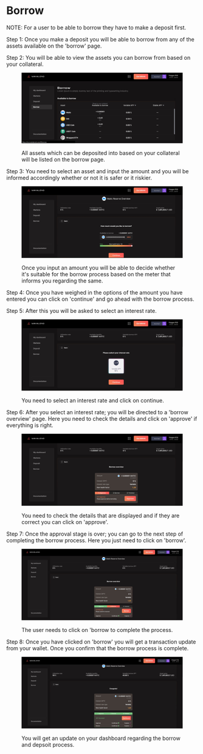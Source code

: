 # Borrow

NOTE: For a user to be able to borrow they have to make a deposit first.

Step 1: Once you make a deposit you will be able to borrow from any of the assets available on the 'borrow' page.&#x20;

Step 2: You will be able to view the assets you can borrow from based on your collateral.&#x20;

<figure><img src=".gitbook/assets/borrow 1.jpg" alt=""><figcaption><p>All assets which can be deposited into based on your collateral will be listed on the borrow page. </p></figcaption></figure>



Step 3: You need to select an asset and input the amount and you will be informed accordingly whether or not it is safer or it riskier.&#x20;

<figure><img src=".gitbook/assets/borrow 2 .jpg" alt=""><figcaption><p>Once you input an amount you will be able to decide whether it's suitable for the borrow process based on the meter that informs you regarding the same.</p></figcaption></figure>



Step 4: Once you have weighed in the options of the amount you have entered you can click on 'continue' and go ahead with the borrow process.&#x20;

Step 5: After this you will be asked to select an interest rate.&#x20;

<figure><img src=".gitbook/assets/borrow 3.jpg" alt=""><figcaption><p>You need to select an interest rate and click on continue. </p></figcaption></figure>



Step 6: After you select an interest rate; you will be directed to a 'borrow overview' page.  Here you need to check the details and click on 'approve' if everything is right.&#x20;

<figure><img src=".gitbook/assets/borrow 4.jpg" alt=""><figcaption><p>You need to check the details that are displayed and if they are correct you can click on 'approve'. </p></figcaption></figure>



Step 7: Once the approval stage is over; you can go to the next step of completing the borrow process. Here you just need to click on 'borrow'.

<figure><img src=".gitbook/assets/borrow 5.jpg" alt=""><figcaption><p> The user needs to click on 'borrow to complete the process. </p></figcaption></figure>



Step 8: Once you have clicked on 'borrow' you will get a transaction update from your wallet. Once you confirm that the borrow process is complete.&#x20;

<figure><img src=".gitbook/assets/borrow 6 (1).jpg" alt=""><figcaption><p>You will get an update on your dashboard regarding the borrow and depsoit process. </p></figcaption></figure>

